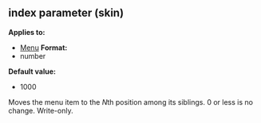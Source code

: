 ## index parameter (skin)
**Applies to:**
+   [Menu](/ref/skin/control/menu.md) <!-- -->
**Format:**
+   number
<!-- -->
**Default value:**
+   1000


Moves the menu item to the *N*th position among its siblings. 0
or less is no change. Write-only.